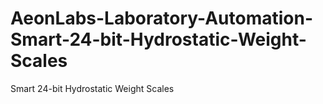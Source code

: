 # AeonLabs-Laboratory-Automation-Smart-24-bit-Hydrostatic-Weight-Scales
Smart 24-bit Hydrostatic Weight Scales
